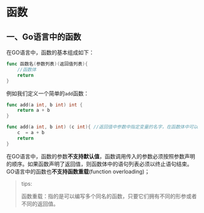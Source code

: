# 函数

<extoc></extoc>

## 一、Go语言中的函数

在GO语言中，函数的基本组成如下：

```go
func 函数名(参数列表)(返回值列表){
    //函数体
    return
}
```

例如我们定义一个简单的`add`函数：

```go
func add(a int, b int) int {
    return a + b
}

func add(a int, b int) (c int){ //返回值中参数中指定变量的名字，在函数体中可以直接使用
    c  = a + b
    return 
}
```

在GO语言中，函数的参数**不支持默认值**，函数调用传入的参数必须按照参数声明的顺序。如果函数声明了返回值，则函数体中的语句列表必须以终止语句结束。GO语言中的函数也**不支持函数重载**(function overloading)；

> tips:
> 
> 函数重载：指的是可以编写多个同名的函数，只要它们拥有不同的形参或者不同的返回值。
